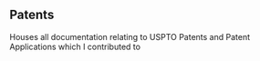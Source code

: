 ## Patents
Houses all documentation relating to USPTO Patents and Patent Applications which I contributed to
